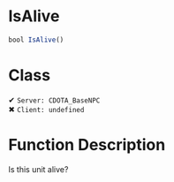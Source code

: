 # IsAlive
```js
bool IsAlive()
```
# Class
✔ `Server: CDOTA_BaseNPC`  
✖ `Client: undefined`  

# Function Description
Is this unit alive?
